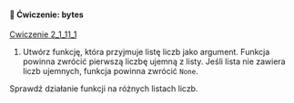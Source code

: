 
####  📝 Ćwiczenie:  bytes

[Cwiczenie 2_1_11_1](cwiczenia/cwiczenie_2_1_11_1.md)


1. Utwórz funkcję, która przyjmuje listę liczb jako argument. Funkcja powinna zwrócić pierwszą liczbę ujemną z listy. Jeśli lista nie zawiera liczb ujemnych, funkcja powinna zwrócić `None`.

Sprawdź działanie funkcji na różnych listach liczb.
